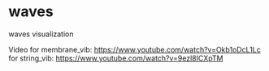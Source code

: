# waves
waves visualization

Video 
      for membrane_vib: 
      https://www.youtube.com/watch?v=Okb1oDcL1Lc
      for string_vib:
      https://www.youtube.com/watch?v=9ezl8ICXpTM


